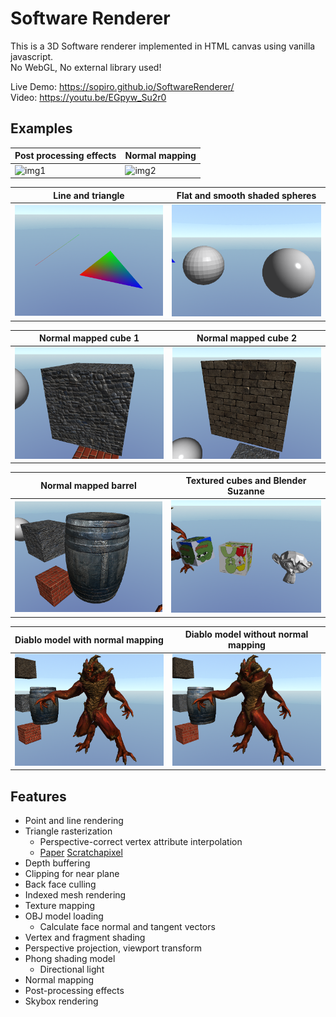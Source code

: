 # Software Renderer

This is a 3D Software renderer implemented in HTML canvas using vanilla javascript.  
No WebGL, No external library used!

Live Demo: https://sopiro.github.io/SoftwareRenderer/  
Video: https://youtu.be/EGpyw_Su2r0  

## Examples

|Post processing effects|Normal mapping|
|--|--|
|![img1](.github/c5ba1f7.gif)|![img2](.github/0b3e605.gif)|

|Line and triangle| Flat and smooth shaded spheres|
|--|--|
|![img3](.github/1.png) |![img4](.github/2.png)|

|Normal mapped cube 1| Normal mapped cube 2|
|--|--|
|![img5](.github/3.png)|![img6](.github/4.png)|

|Normal mapped barrel| Textured cubes and Blender Suzanne|
|--|--|
|![img7](.github/6.png)|![img8](.github/8.png)|

|Diablo model with normal mapping| Diablo model without normal mapping|
|--|--|
|![img9](.github/diablo_nm.png)|![img10](.github/diablo.png)|

## Features
- Point and line rendering
- Triangle rasterization
  - Perspective-correct vertex attribute interpolation
  - [Paper](https://dl.acm.org/doi/10.1145/54852.378457) [Scratchapixel](https://www.scratchapixel.com/lessons/3d-basic-rendering/rasterization-practical-implementation/rasterization-stage)
- Depth buffering
- Clipping for near plane
- Back face culling
- Indexed mesh rendering
- Texture mapping
- OBJ model loading
  - Calculate face normal and tangent vectors
- Vertex and fragment shading
- Perspective projection, viewport transform
- Phong shading model
  - Directional light
- Normal mapping
- Post-processing effects
- Skybox rendering
